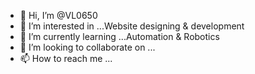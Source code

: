 - 👋 Hi, I’m @VL0650
- 👀 I’m interested in ...Website designing & development
- 🌱 I’m currently learning ...Automation & Robotics
- 💞️ I’m looking to collaborate on ...
- 📫 How to reach me ...

<!---
VL0650/VL0650 is a ✨ special ✨ repository because its `README.md` (this file) appears on your GitHub profile.
You can click the Preview link to take a look at your changes.
--->
